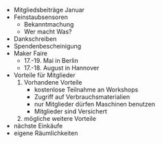 * Mitgliedsbeiträge Januar
* Feinstaubsensoren
	* Bekanntmachung
	* Wer macht Was?
* Dankschreiben
* Spendenbescheinigung
* Maker Faire
	* 17.-19. Mai in Berlin
	* 17.-18. August in Hannover
* Vorteile für Mitglieder
	1. Vorhandene Vorteile
		* kostenlose Teilnahme an Workshops
		* Zugriff auf Verbrauchsmaterialien
		* nur Mitglieder dürfen Maschinen benutzen
		* Mitglieder sind Versichert
	1. mögliche weitere Vorteile
* nächste Einkäufe
* eigene Räumlichkeiten
